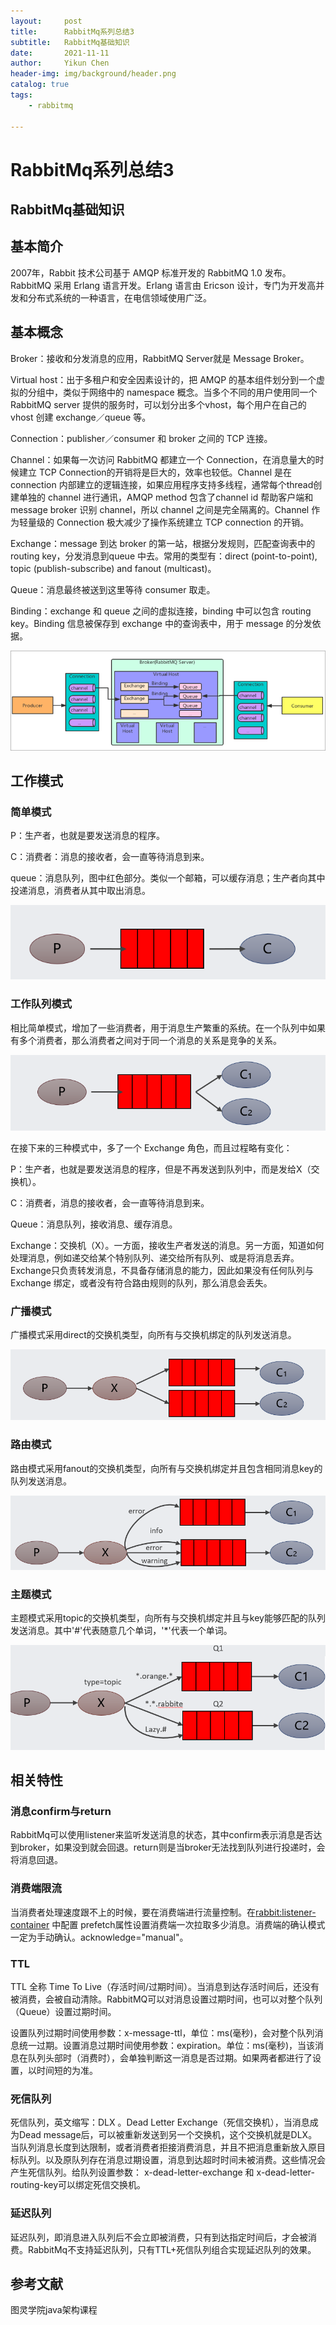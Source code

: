 ```yaml
---
layout:     post
title:      RabbitMq系列总结3
subtitle:   RabbitMq基础知识
date:       2021-11-11
author:     Yikun Chen
header-img: img/background/header.png
catalog: true
tags:
    - rabbitmq

---
```



# RabbitMq系列总结3

RabbitMq基础知识
--

## 基本简介

2007年，Rabbit 技术公司基于 AMQP 标准开发的 RabbitMQ 1.0 发布。RabbitMQ 采用 Erlang 语言开发。Erlang 语言由 Ericson 设计，专门为开发高并发和分布式系统的一种语言，在电信领域使用广泛。

## 基本概念

Broker：接收和分发消息的应用，RabbitMQ Server就是 Message Broker。

Virtual host：出于多租户和安全因素设计的，把 AMQP 的基本组件划分到一个虚拟的分组中，类似于网络中的 namespace 概念。当多个不同的用户使用同一个 RabbitMQ server 提供的服务时，可以划分出多个vhost，每个用户在自己的 vhost 创建 exchange／queue 等。

Connection：publisher／consumer 和 broker 之间的 TCP 连接。

Channel：如果每一次访问 RabbitMQ 都建立一个 Connection，在消息量大的时候建立 TCP Connection的开销将是巨大的，效率也较低。Channel 是在 connection 内部建立的逻辑连接，如果应用程序支持多线程，通常每个thread创建单独的 channel 进行通讯，AMQP method 包含了channel id 帮助客户端和message broker 识别 channel，所以 channel 之间是完全隔离的。Channel 作为轻量级的 Connection 极大减少了操作系统建立 TCP connection 的开销。

Exchange：message 到达 broker 的第一站，根据分发规则，匹配查询表中的 routing key，分发消息到queue 中去。常用的类型有：direct (point-to-point), topic (publish-subscribe) and fanout (multicast)。

Queue：消息最终被送到这里等待 consumer 取走。

Binding：exchange 和 queue 之间的虚拟连接，binding 中可以包含 routing key。Binding 信息被保存到 exchange 中的查询表中，用于 message 的分发依据。

![picture1](/img/rabbitmq/architecture.png)

## 工作模式

### 简单模式

P：生产者，也就是要发送消息的程序。

C：消费者：消息的接收者，会一直等待消息到来。

queue：消息队列，图中红色部分。类似一个邮箱，可以缓存消息；生产者向其中投递消息，消费者从其中取出消息。

![picture1](/img/rabbitmq/simple.png)

### 工作队列模式

相比简单模式，增加了一些消费者，用于消息生产繁重的系统。在一个队列中如果有多个消费者，那么消费者之间对于同一个消息的关系是竞争的关系。

![picture1](/img/rabbitmq/workqueue.png)

在接下来的三种模式中，多了一个 Exchange 角色，而且过程略有变化：

P：生产者，也就是要发送消息的程序，但是不再发送到队列中，而是发给X（交换机）。

C：消费者，消息的接收者，会一直等待消息到来。

Queue：消息队列，接收消息、缓存消息。

Exchange：交换机（X）。一方面，接收生产者发送的消息。另一方面，知道如何处理消息，例如递交给某个特别队列、递交给所有队列、或是将消息丢弃。Exchange只负责转发消息，不具备存储消息的能力，因此如果没有任何队列与 Exchange 绑定，或者没有符合路由规则的队列，那么消息会丢失。

### 广播模式

广播模式采用direct的交换机类型，向所有与交换机绑定的队列发送消息。

![picture1](/img/rabbitmq/fanout.png)

### 路由模式

路由模式采用fanout的交换机类型，向所有与交换机绑定并且包含相同消息key的队列发送消息。

![picture1](/img/rabbitmq/direct.png)

### 主题模式

主题模式采用topic的交换机类型，向所有与交换机绑定并且与key能够匹配的队列发送消息。其中'#'代表随意几个单词，'*'代表一个单词。

![picture1](/img/rabbitmq/topic.png)

## 相关特性
### 消息confirm与return

RabbitMq可以使用listener来监听发送消息的状态，其中confirm表示消息是否达到broker，如果没到就会回退。return则是当broker无法找到队列进行投递时，会将消息回退。

### 消费端限流

当消费者处理速度跟不上的时候，要在消费端进行流量控制。在<rabbit:listener-container> 中配置 prefetch属性设置消费端一次拉取多少消息。消费端的确认模式一定为手动确认。acknowledge="manual"。

### TTL

TTL 全称 Time To Live（存活时间/过期时间）。当消息到达存活时间后，还没有被消费，会被自动清除。RabbitMQ可以对消息设置过期时间，也可以对整个队列（Queue）设置过期时间。

设置队列过期时间使用参数：x-message-ttl，单位：ms(毫秒)，会对整个队列消息统一过期。设置消息过期时间使用参数：expiration。单位：ms(毫秒)，当该消息在队列头部时（消费时），会单独判断这一消息是否过期。如果两者都进行了设置，以时间短的为准。

### 死信队列

死信队列，英文缩写：DLX 。Dead Letter Exchange（死信交换机），当消息成为Dead message后，可以被重新发送到另一个交换机，这个交换机就是DLX。当队列消息长度到达限制，或者消费者拒接消费消息，并且不把消息重新放入原目标队列。以及原队列存在消息过期设置，消息到达超时时间未被消费。这些情况会产生死信队列。给队列设置参数： x-dead-letter-exchange 和 x-dead-letter-routing-key可以绑定死信交换机。

### 延迟队列

延迟队列，即消息进入队列后不会立即被消费，只有到达指定时间后，才会被消费。RabbitMq不支持延迟队列，只有TTL+死信队列组合实现延迟队列的效果。


参考文献
--

图灵学院java架构课程